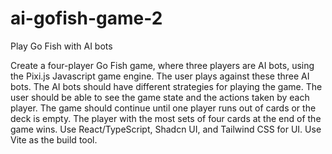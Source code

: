 # ai-gofish-game-2
Play Go Fish with AI bots



Create a four-player Go Fish game, where three players are AI bots, using the Pixi.js Javascript game engine. The user plays against these three AI bots. The AI bots should have different strategies for playing the game. The user should be able to see the game state and the actions taken by each player. The game should continue until one player runs out of cards or the deck is empty. The player with the most sets of four cards at the end of the game wins. Use React/TypeScript, Shadcn UI, and Tailwind CSS for UI. Use Vite as the build tool.





